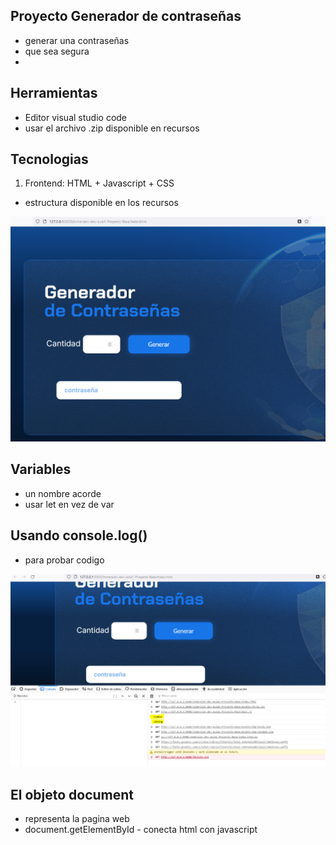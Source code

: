 ## Proyecto Generador de contraseñas

- generar una contraseñas
- que sea segura
- 

## Herramientas

- Editor visual studio code
- usar el archivo .zip disponible en recursos

## Tecnologias

1. Frontend: HTML + Javascript + CSS

- estructura disponible en los recursos

![alt c1_0](imagen.png)


## Variables

- un nombre acorde
- usar let en vez de var

## Usando console.log()

- para probar codigo

![alt c1_1](imagen-1.png)


## El objeto document

- representa la pagina web
- document.getElementById - conecta html con javascript

